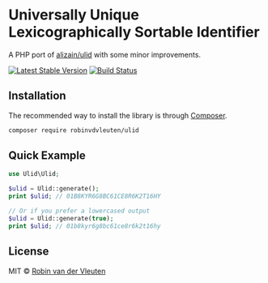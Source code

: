 # Universally Unique Lexicographically Sortable Identifier

A PHP port of [alizain/ulid](https://github.com/alizain/ulid) with some minor improvements.

[![Latest Stable Version](https://poser.pugx.org/robinvdvleuten/ulid/v/stable)](https://packagist.org/packages/robinvdvleuten/ulid)
[![Build Status](https://travis-ci.org/robinvdvleuten/php-ulid.svg?branch=master)](https://travis-ci.org/robinvdvleuten/php-ulid)

## Installation

The recommended way to install the library is through [Composer](http://getcomposer.org).

```bash
composer require robinvdvleuten/ulid
```

## Quick Example

```php
use Ulid\Ulid;

$ulid = Ulid::generate();
print $ulid; // 01B8KYR6G8BC61CE8R6K2T16HY

// Or if you prefer a lowercased output
$ulid = Ulid::generate(true);
print $ulid; // 01b8kyr6g8bc61ce8r6k2t16hy
```

## License

MIT © [Robin van der Vleuten](https://www.robinvdvleuten.nl)
